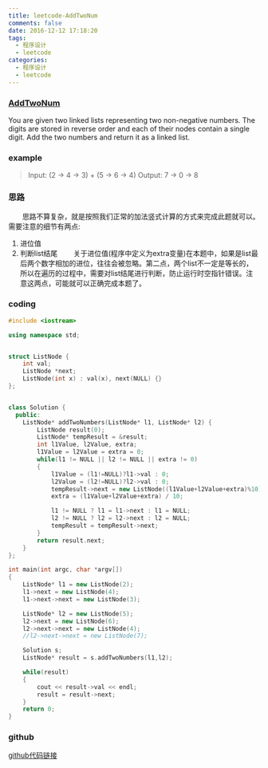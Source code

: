 ```yaml
---
title: leetcode-AddTwoNum
comments: false
date: 2016-12-12 17:18:20
tags:
  - 程序设计
  - leetcode
categories:
  - 程序设计
  - leetcode
---
```



### [AddTwoNum](https://leetcode.com/problems/add-two-numbers/)
You are given two linked lists representing two non-negative numbers. The digits are stored in reverse order and each of their nodes contain a single digit. Add the two numbers and return it as a linked list.

<!--more-->

### example
> Input: (2 -> 4 -> 3) + (5 -> 6 -> 4)
> Output: 7 -> 0 -> 8

### 思路
　　思路不算复杂，就是按照我们正常的加法竖式计算的方式来完成此题就可以。需要注意的细节有两点:
1. 进位值
2. 判断list结尾
　　关于进位值(程序中定义为extra变量)在本题中，如果是list最后两个数字相加的进位，往往会被忽略。第二点，两个list不一定是等长的，所以在遍历的过程中，需要对list结尾进行判断，防止运行时空指针错误。注意这两点，可能就可以正确完成本题了。

### coding
```cpp
#include <iostream>

using namespace std;


struct ListNode {
    int val;
    ListNode *next;
    ListNode(int x) : val(x), next(NULL) {}
};


class Solution {
  public:
    ListNode* addTwoNumbers(ListNode* l1, ListNode* l2) {
        ListNode result(0);
        ListNode* tempResult = &result;
        int l1Value, l2Value, extra;
        l1Value = l2Value = extra = 0;
        while(l1 != NULL || l2 != NULL || extra != 0)
        {
            l1Value = (l1!=NULL)?l1->val : 0;
            l2Value = (l2!=NULL)?l2->val : 0;
            tempResult->next = new ListNode((l1Value+l2Value+extra)%10);
            extra = (l1Value+l2Value+extra) / 10;

            l1 != NULL ? l1 = l1->next : l1 = NULL;
            l2 != NULL ? l2 = l2->next : l2 = NULL;
            tempResult = tempResult->next;
        }
        return result.next;
    }
};

int main(int argc, char *argv[])
{
    ListNode* l1 = new ListNode(2);
    l1->next = new ListNode(4);
    l1->next->next = new ListNode(3);

    ListNode* l2 = new ListNode(5);
    l2->next = new ListNode(6);
    l2->next->next = new ListNode(4);
    //l2->next->next = new ListNode(7);

    Solution s;
    ListNode* result = s.addTwoNumbers(l1,l2);

    while(result)
    {
        cout << result->val << endl;
        result = result->next;
    }
    return 0;
}
```

### github

[github代码链接](https://github.com/geeklenny/leetcode)
